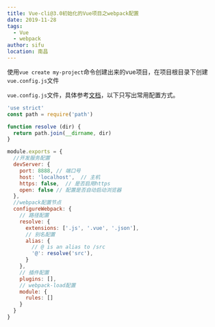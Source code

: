 ```yaml
---
title: Vue-cli@3.0初始化的Vue项目之webpack配置
date: 2019-11-28
tags: 
  - Vue
  - webpack
author: sifu
location: 南昌
---
```


使用`vue create my-project`命令创建出来的vue项目，在项目根目录下创建`vue.config.js`文件

`vue.config.js`文件，具体参考[文档](https://cli.vuejs.org/zh/config/#%E5%85%A8%E5%B1%80-cli-%E9%85%8D%E7%BD%AE)，以下只写出常用配置方式。  

``` javascript
'use strict'
const path = require('path')

function resolve (dir) {
  return path.join(__dirname, dir)
}

module.exports = {
  //开发服务配置
  devServer: {
    port: 8888, // 端口号
    host: 'localhost',  // 主机
    https: false,  // 是否启用https
    open: false // 配置是否自动启动浏览器
  },
  //webpack配置节点
  configureWebpack: {
    // 路径配置
    resolve: {
      extensions: ['.js', '.vue', '.json'],
      // 别名配置
      alias: {
        // @ is an alias to /src
        '@': resolve('src'),
      }
    },
    // 插件配置
    plugins: [],
    // webpack-load配置
    module: {
      rules: []
    }
  }
}

```

<Vssue :title="$title" />
